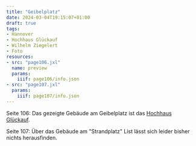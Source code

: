 ```yaml
---
title: "Geibelplatz"
date: 2024-03-04T19:15:07+01:00
draft: true
tags:
- Hannover
- Hochhaus Glückauf
- Wilhelm Ziegelert
- Foto
resources:
- src: "page106.jxl"
  name: preview
  params:
    iiif: page106/info.json
- src: "page107.jxl"
  params:
    iiif: page107/info.json
---
```

Seite 106: Das gezeigte Gebäude am Geibelplatz ist das [Hochhaus Glückauf](/tags/Hochhaus-Glückauf).

Seite 107: Über das Gebäude am "Strandplatz" List lässt sich leider bisher nichts herausfinden.
